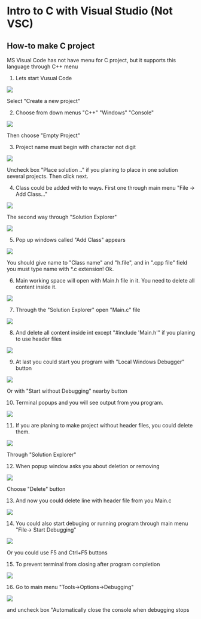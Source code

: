 # Intro to C with Visual Studio (Not VSC)

## How-to make C project

MS Visual Code has not have menu for C project, but it supports this language through C++ menu

1. Lets start Vusual Code

<img src=img/01.png>

Select "Create a new project"

2. Choose from down menus "C++" "Windows" "Console"

<img src=img/02.png>

Then choose "Empty Project"

3. Project name must begin with character not digit

<img src=img/03.png>

Uncheck box "Place solution .." if you planing to place in one solution several projects. Then click next.

4. Class could be added with to ways. First one through main menu "File -> Add Class..."

<img src=img/04_1.png>

The second way through "Solution Explorer"

<img src=img/04_2.png>

5. Pop up windows called "Add Class" appears

<img src=img/05.png>

You should give name to "Class name" and "h.file", and in ".cpp file" field you must type name with *.c extension! Ok.

6. Main working space will open with Main.h file in it. You need to delete all content inside it.

<img src=img/06.png>

7. Through the "Solution Explorer" open "Main.c" file

<img src=img/07.png>


8. And delete all content inside int except "#include 'Main.h'" if you planing to use header files

<img src=img/08.png>

9. At last you could start you program with "Local Windows Debugger" button

<img src=img/09.png>

Or with "Start without Debugging" nearby button 

10. Terminal popups and you will see output from you program.

<img src=img/10.png>

11. If you are planing to make project without header files, you could delete them.

<img src=img/11.png>

Through "Solution Explorer"

12. When popup window asks you about deletion or removing

<img src=img/12.png>

Choose "Delete" button

13. And now you could delete line with header file from you Main.c

<img src=img/13.png>

14. You could also start debuging or running program through main menu "File-> Start Debugging"

<img src=img/14.png>

Or you could use F5 and Ctrl+F5 buttons

15. To prevent terminal from closing after program completion
 
<img src=img/15.png>

16. Go to main menu "Tools->Options->Debugging" 

<img src=img/16.png>

and uncheck box "Automatically close the console when debugging stops